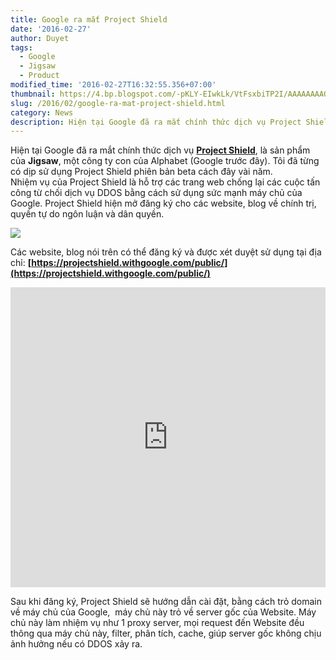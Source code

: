 ```yaml
---
title: Google ra mắt Project Shield
date: '2016-02-27'
author: Duyet
tags:
  - Google
  - Jigsaw
  - Product
modified_time: '2016-02-27T16:32:55.356+07:00'
thumbnail: https://4.bp.blogspot.com/-pKLY-EIwkLk/VtFsxbiTP2I/AAAAAAAAQbs/gt0QUH2BeB8/s1600/project-shield.png
slug: /2016/02/google-ra-mat-project-shield.html
category: News
description: Hiện tại Google đã ra mắt chính thức dịch vụ Project Shield
---
```


Hiện tại Google đã ra mắt chính thức dịch vụ **[Project Shield](https://projectshield.withgoogle.com/)**, là sản phẩm của **Jigsaw**, một công ty con của Alphabet (Google trước đây). Tôi đã từng có dịp sử dụng Project Shield phiên bản beta cách đây vài năm.  
Nhiệm vụ của Project Shield là hỗ trợ các trang web chống lại các cuộc tấn công từ chối dịch vụ DDOS bằng cách sử dụng sức mạnh máy chủ của Google. Project Shield hiện mở đăng ký cho các website, blog về chính trị, quyền tự do ngôn luận và dân quyền.

[![](https://4.bp.blogspot.com/-pKLY-EIwkLk/VtFsxbiTP2I/AAAAAAAAQbs/gt0QUH2BeB8/s320/project-shield.png)](https://blog.duyet.net/2016/02/google-ra-mat-project-shield.html)

Các website, blog nói trên có thể đăng ký và được xét duyệt sử dụng tại địa chỉ: **[https://projectshield.withgoogle.com/public/](https://projectshield.withgoogle.com/public/)**

<iframe allowfullscreen="" frameborder="0" height="480" src="https://www.youtube.com/embed/YZqiF5Duh0U" style="border: 0; width: 100%; max-width: 853px;"></iframe>

Sau khi đăng ký, Project Shield sẽ hướng dẫn cài đặt, bằng cách trỏ domain về máy chủ của Google,  máy chủ này trỏ về server gốc của Website. Máy chủ này làm nhiệm vụ như 1 proxy server, mọi request đến Website đều thông qua máy chủ này, filter, phân tích, cache, giúp server gốc không chịu ảnh hưởng nếu có DDOS xảy ra.
